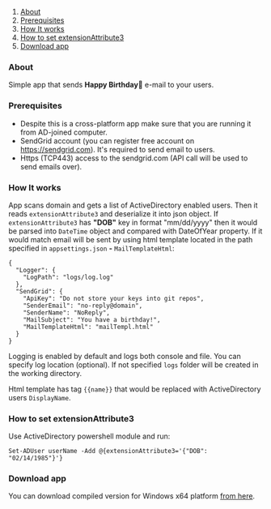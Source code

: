 1. [About](#About)
2. [Prerequisites](#Prerequisites)
3. [How It works](#How-It-Works)
4. [How to set extensionAttribute3](#How-to-set-extensionAttribute3)
5. [Download app](#Download-app)

### About

Simple app that sends **Happy Birthday🎉** e-mail to your users.

### Prerequisites

- Despite this is a cross-platform app make sure that you are running it from AD-joined computer.
- SendGrid account (you can register free account on https://sendgrid.com). It's required to send email to users.
- Https (TCP443) access to the sendgrid.com (API call will be used to send emails over).

### How It works

App scans domain and gets a list of ActiveDirectory enabled users. Then it reads `extensionAttribute3` and deserialize it into json object.
If `extensionAttribute3` has **"DOB"** key in format "mm/dd/yyyy" then it would be parsed into `DateTime` object and compared with DateOfYear property. If it would match email will be sent by using html template located in the path specified in `appsettings.json` **-** `MailTemplateHtml`:

```
{
  "Logger": {
    "LogPath": "logs/log.log"
  },
  "SendGrid": {
    "ApiKey": "Do not store your keys into git repos",
    "SenderEmail": "no-reply@domain",
    "SenderName": "NoReply",
    "MailSubject": "You have a birthday!",
    "MailTemplateHtml": "mailTempl.html"
  }
}
```

Logging is enabled by default and logs both console and file. You can specify log location (optional). If not specified `logs` folder will be created in the working directory.

Html template has tag `{{name}}` that would be replaced with ActiveDirectory users `DisplayName`.

### How to set extensionAttribute3

Use ActiveDirectory powershell module and run:

```
Set-ADUser userName -Add @{extensionAttribute3='{"DOB": "02/14/1985"}'}
```

### Download app

You can download compiled version for Windows x64 platform [from here](https://github.com/MTokarev/mailSender/releases/download/v1/win-x64.zip).
